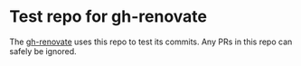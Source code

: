 # Test repo for gh-renovate

The [gh-renovate](https://github.com/kattecon/gh-renovate) uses this repo to test its commits.
Any PRs in this repo can safely be ignored.
